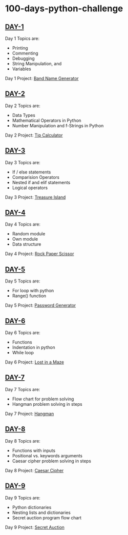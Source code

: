 # 100-days-python-challenge

## [DAY-1](./day-1/)

Day 1 Topics are:

- Printing
- Commenting
- Debugging
- String Manipulation, and
- Variables

Day 1 Project: [Band Name Generator](./day-1/project/)

## [DAY-2](./day-2/)

Day 2 Topics are:

- Data Types
- Mathematical Operators in Python
- Number Manipulation and f-Strings in Python

Day 2 Project: [Tip Calculator](./day-2/project/)

## [DAY-3](./day-3/)

Day 3 Topics are:

- If / else statements
- Comparision Operators
- Nested if and elif statements
- Logical operators

Day 3 Project: [Treasure Island](./day-3/project/)

## [DAY-4](./day-4/)

Day 4 Topics are:

- Random module
- Own module
- Data structure

Day 4 Project: [Rock Paper Scissor](./day-4/project/)

## [DAY-5](./day-5/)

Day 5 Topics are:

- For loop with python
- Range() function

Day 5 Project: [Password Generator](./day-5/project/)

## [DAY-6](./day-6/)

Day 6 Topics are:

- Functions
- Indentation in python
- While loop

Day 6 Project: [Lost in a Maze](./day-6/project/)

## [DAY-7](./day-7/)

Day 7 Topics are:

- Flow chart for problem solving
- Hangman problem solving in steps

Day 7 Project: [Hangman](./day-7/project/)

## [DAY-8](./day-8/)

Day 8 Topics are:

- Functions with inputs
- Positional vs. keywords arguments
- Caesar cipher problem solving in steps

Day 8 Project: [Caesar Cipher](./day-8/project/)

## [DAY-9](./day-9/)

Day 9 Topics are:

- Python dictionaries
- Nesting lists and dictionaries
- Secret auction program flow chart

Day 9 Project: [Secret Auction](./day-9/project/)